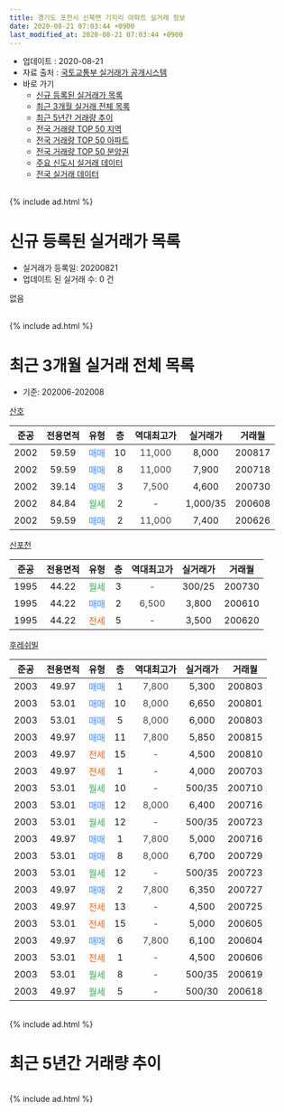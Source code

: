```yaml
---
title: 경기도 포천시 신북면 기지리 아파트 실거래 정보
date: 2020-08-21 07:03:44 +0900
last_modified_at: 2020-08-21 07:03:44 +0900
---
```


* 업데이트 : 2020-08-21
* 자료 출처 : [국토교통부 실거래가 공개시스템](http://rt.molit.go.kr)
* 바로 가기
    * [신규 등록된 실거래가 목록](#신규-등록된-실거래가-목록)
    * [최근 3개월 실거래 전체 목록](#최근-3개월-실거래-전체-목록)
    * [최근 5년간 거래량 추이](#최근-5년간-거래량-추이)
    * [전국 거래량 TOP 50 지역](https://inasie.github.io/apt-trade-info/최근-3개월-전국에서-가장-거래가-많이-발생한-지역)
    * [전국 거래량 TOP 50 아파트](https://inasie.github.io/apt-trade-info/최근-3개월-전국에서-가장-거래가-많이-발생한-아파트)
    * [전국 거래량 TOP 50 분양권](https://inasie.github.io/apt-trade-info/최근-3개월-전국에서-가장-거래가-많이-발생한-분양권)
    * [주요 신도시 실거래 데이터](https://inasie.github.io/apt-trade-info/주요-신도시)
    * [전국 실거래 데이터](https://inasie.github.io/apt-trade-info/전국)
<br>
{% include ad.html %}
<br>

# 신규 등록된 실거래가 목록
* 실거래가 등록일: 20200821
* 업데이트 된 실거래 수: 0 건

없음

<br>
{% include ad.html %}
<br>

# 최근 3개월 실거래 전체 목록
* 기준: 202006-202008


[산호](https://search.naver.com/search.naver?query=%EA%B2%BD%EA%B8%B0%EB%8F%84+%ED%8F%AC%EC%B2%9C%EC%8B%9C+%EC%8B%A0%EB%B6%81%EB%A9%B4+%EA%B8%B0%EC%A7%80%EB%A6%AC+%EC%82%B0%ED%98%B8)

|준공|전용면적|유형|층|역대최고가|실거래가|거래월|
|:---:|:---:|:---:|:---:|:---:|:---:|:---:|
|2002|59.59|<span style="color:#4285f3">매매</span>|10|<span style="color:#444444">11,000</span>|8,000|200817|
|2002|59.59|<span style="color:#4285f3">매매</span>|8|<span style="color:#444444">11,000</span>|7,900|200718|
|2002|39.14|<span style="color:#4285f3">매매</span>|3|<span style="color:#444444">7,500</span>|4,600|200730|
|2002|84.84|<span style="color:#34a853">월세</span>|2|<span style="color:#444444">-</span>|1,000/35|200608|
|2002|59.59|<span style="color:#4285f3">매매</span>|2|<span style="color:#444444">11,000</span>|7,400|200626|

[신포천](https://search.naver.com/search.naver?query=%EA%B2%BD%EA%B8%B0%EB%8F%84+%ED%8F%AC%EC%B2%9C%EC%8B%9C+%EC%8B%A0%EB%B6%81%EB%A9%B4+%EA%B8%B0%EC%A7%80%EB%A6%AC+%EC%8B%A0%ED%8F%AC%EC%B2%9C)

|준공|전용면적|유형|층|역대최고가|실거래가|거래월|
|:---:|:---:|:---:|:---:|:---:|:---:|:---:|
|1995|44.22|<span style="color:#34a853">월세</span>|3|<span style="color:#444444">-</span>|300/25|200730|
|1995|44.22|<span style="color:#4285f3">매매</span>|2|<span style="color:#444444">6,500</span>|3,800|200610|
|1995|44.22|<span style="color:#ff5a00">전세</span>|5|<span style="color:#444444">-</span>|3,500|200620|

[후레쉬빌](https://search.naver.com/search.naver?query=%EA%B2%BD%EA%B8%B0%EB%8F%84+%ED%8F%AC%EC%B2%9C%EC%8B%9C+%EC%8B%A0%EB%B6%81%EB%A9%B4+%EA%B8%B0%EC%A7%80%EB%A6%AC+%ED%9B%84%EB%A0%88%EC%89%AC%EB%B9%8C)

|준공|전용면적|유형|층|역대최고가|실거래가|거래월|
|:---:|:---:|:---:|:---:|:---:|:---:|:---:|
|2003|49.97|<span style="color:#4285f3">매매</span>|1|<span style="color:#444444">7,800</span>|5,300|200803|
|2003|53.01|<span style="color:#4285f3">매매</span>|10|<span style="color:#444444">8,000</span>|6,650|200801|
|2003|53.01|<span style="color:#4285f3">매매</span>|5|<span style="color:#444444">8,000</span>|6,000|200803|
|2003|49.97|<span style="color:#4285f3">매매</span>|11|<span style="color:#444444">7,800</span>|5,850|200815|
|2003|49.97|<span style="color:#ff5a00">전세</span>|15|<span style="color:#444444">-</span>|4,500|200810|
|2003|49.97|<span style="color:#ff5a00">전세</span>|1|<span style="color:#444444">-</span>|4,000|200703|
|2003|53.01|<span style="color:#34a853">월세</span>|10|<span style="color:#444444">-</span>|500/35|200710|
|2003|53.01|<span style="color:#4285f3">매매</span>|12|<span style="color:#444444">8,000</span>|6,400|200716|
|2003|53.01|<span style="color:#34a853">월세</span>|12|<span style="color:#444444">-</span>|500/35|200723|
|2003|49.97|<span style="color:#4285f3">매매</span>|1|<span style="color:#444444">7,800</span>|5,000|200716|
|2003|53.01|<span style="color:#4285f3">매매</span>|8|<span style="color:#444444">8,000</span>|6,700|200729|
|2003|53.01|<span style="color:#34a853">월세</span>|12|<span style="color:#444444">-</span>|500/35|200723|
|2003|49.97|<span style="color:#4285f3">매매</span>|2|<span style="color:#444444">7,800</span>|6,350|200727|
|2003|49.97|<span style="color:#ff5a00">전세</span>|13|<span style="color:#444444">-</span>|4,500|200725|
|2003|53.01|<span style="color:#ff5a00">전세</span>|15|<span style="color:#444444">-</span>|5,000|200605|
|2003|49.97|<span style="color:#4285f3">매매</span>|6|<span style="color:#444444">7,800</span>|6,100|200604|
|2003|53.01|<span style="color:#ff5a00">전세</span>|1|<span style="color:#444444">-</span>|4,500|200606|
|2003|53.01|<span style="color:#34a853">월세</span>|8|<span style="color:#444444">-</span>|500/35|200619|
|2003|49.97|<span style="color:#34a853">월세</span>|5|<span style="color:#444444">-</span>|500/30|200618|


<br>
{% include ad.html %}
<br>

# 최근 5년간 거래량 추이


<div style="width:100%;">
    <canvas id="deal_progress" height="200"></canvas>
</div>

<script>
new Chart(document.getElementById("deal_progress"), {
    type: 'line',
    data: {
        labels: ['201508','201509','201510','201511','201512','201601','201602','201603','201604','201605','201606','201607','201608','201609','201610','201611','201612','201701','201702','201703','201704','201705','201706','201707','201708','201709','201710','201711','201712','201801','201802','201803','201804','201805','201806','201807','201808','201809','201810','201811','201812','201901','201902','201903','201904','201905','201906','201907','201908','201909','201910','201911','201912','202001','202002','202003','202004','202005','202006','202007','202008'],
        datasets: [{
            label: '매매',
            pointRadius: 1,
            data: [12, 8, 8, 9, 6, 8, 8, 12, 10, 8, 7, 7, 10, 9, 12, 10, 6, 4, 8, 12, 5, 8, 12, 12, 9, 3, 15, 5, 4, 3, 2, 9, 7, 5, 10, 5, 5, 6, 5, 3, 1, 3, 4, 7, 8, 3, 4, 3, 3, 8, 7, 7, 5, 5, 7, 9, 8, 8, 3, 6, 5],
            borderColor: "rgba(255, 201, 14, 1)",
            backgroundColor: "rgba(255, 201, 14, 0.5)",
            fill: false,
            lineTension: 0
        },{
            label: '전월세',
            pointRadius: 1,
            data: [9, 7, 10, 4, 6, 2, 9, 7, 4, 7, 11, 7, 5, 7, 8, 8, 6, 4, 7, 8, 7, 4, 10, 5, 4, 5, 4, 9, 2, 6, 5, 5, 6, 3, 8, 10, 4, 10, 8, 3, 7, 5, 10, 9, 1, 9, 2, 4, 10, 9, 8, 5, 2, 11, 11, 7, 8, 5, 6, 6, 1],
            borderColor: "rgba(0, 141, 185, 1)",
            backgroundColor: "rgba(0, 141, 185, 0.5)",
            fill: false,
            lineTension: 0
        }
        ]
    },
    options: {
        responsive: true,
        title: {
            display: false
        },
        tooltips: {
            mode: 'index',
            intersect: false
        },
        hover: {
            mode: 'nearest',
            intersect: true
        },
        scales: {
            xAxes: [{
                display: true,
                scaleLabel: {
                    display: true,
                    labelString: '년/월'
                }
            }],
            yAxes: [{
                display: true,
                ticks: {
                    suggestedMin: 0,
                },
                scaleLabel: {
                    display: true,
                    labelString: '실거래 수'
                }
            }]
        }
    }
});

</script>


<br>
{% include ad.html %}
<br>

